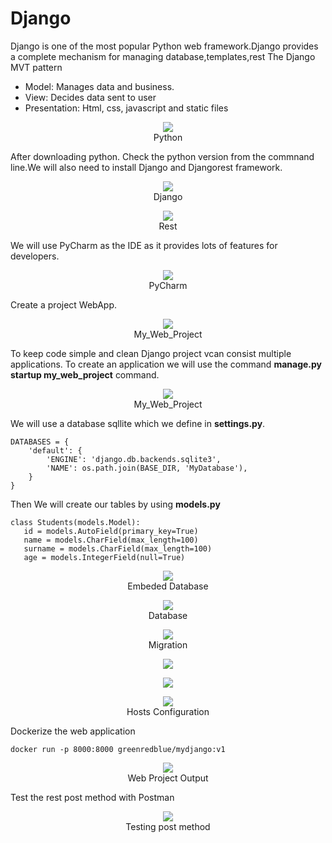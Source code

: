 # Django 
Django is one of the most popular Python web framework.Django provides a complete mechanism for managing database,templates,rest 
The Django MVT pattern 
- Model: Manages data and business.
- View: Decides data sent to user
- Presentation: Html, css, javascript and static files 



<p align="center">
  <img  src="https://github.com/okansungur/django/blob/main/img/python.png"><br/>
  Python
</p>
After downloading python. Check the python version from the commnand line.We will also need to install Django and Djangorest framework.
<p align="center">
  <img  src="https://github.com/okansungur/django/blob/main/img/django.png"><br/>
  Django
</p>


<p align="center">
  <img  src="https://github.com/okansungur/django/blob/main/img/djangorest.png"><br/>
  Rest
</p>

We will use PyCharm as the IDE as it provides lots of features for developers.

<p align="center">
  <img  src="https://github.com/okansungur/django/blob/main/img/project1.png"><br/>
  PyCharm
</p>

Create a project WebApp.
<p align="center">
  <img  src="https://github.com/okansungur/django/blob/main/img/myfirstapp.png"><br/>
  My_Web_Project
</p>

To keep code simple and clean  Django project vcan consist multiple applications. To create an application we will use the command __manage.py startup my_web_project__ command.


<p align="center">
  <img  src="https://github.com/okansungur/django/blob/main/img/createmy_web_proj.png"><br/>
  My_Web_Project
</p>

We will use a database sqllite which we define in __settings.py__.
```
DATABASES = {
    'default': {
        'ENGINE': 'django.db.backends.sqlite3',
        'NAME': os.path.join(BASE_DIR, 'MyDatabase'),
    }
}
```
 Then  We will create our tables by using __models.py__
 ```
class Students(models.Model):
    id = models.AutoField(primary_key=True)
    name = models.CharField(max_length=100)
    surname = models.CharField(max_length=100)
    age = models.IntegerField(null=True)
```

<p align="center">
  <img  src="https://github.com/okansungur/django/blob/main/img/database.png"><br/>
  Embeded Database
</p>


<p align="center">
  <img  src="https://github.com/okansungur/django/blob/main/img/database.png"><br/>
  Database
</p>


<p align="center">
  <img  src="https://github.com/okansungur/django/blob/main/img/django3.png"><br/>
  Migration
</p>


<p align="center">
  <img  src="https://github.com/okansungur/django/blob/main/img/myfirstapp2.png"><br/>
  
</p>



<p align="center">
  <img  src="https://github.com/okansungur/django/blob/main/img/myfirstapp3.png"><br/>
  
</p>



<p align="center">
  <img  src="https://github.com/okansungur/django/blob/main/img/dockerize1.png"><br/>
  Hosts Configuration
</p>

Dockerize the web application
```
docker run -p 8000:8000 greenredblue/mydjango:v1
```

<p align="center">
  <img  src="https://github.com/okansungur/django/blob/main/img/output.png"><br/>
  Web Project Output
</p>


Test the rest post method with Postman
<p align="center">
  <img  src="https://github.com/okansungur/django/blob/main/img/PostMethod.png"><br/>
  Testing post method
</p>


